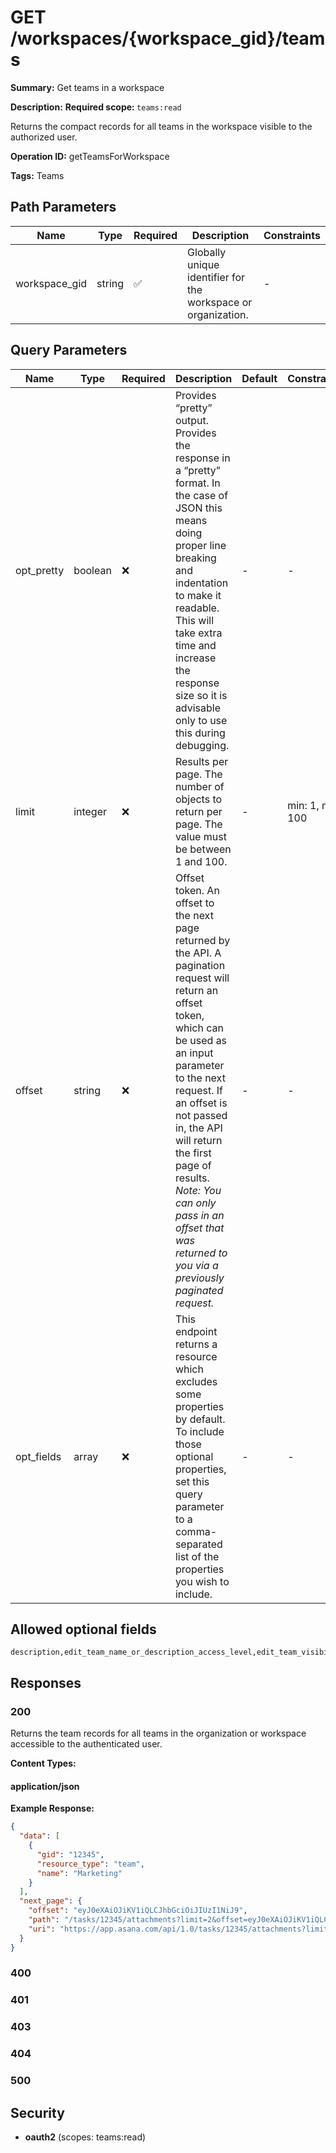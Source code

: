 # GET /workspaces/{workspace_gid}/teams

**Summary:** Get teams in a workspace

**Description:** <b>Required scope: </b><code>teams:read</code>

Returns the compact records for all teams in the workspace visible to the authorized user.

**Operation ID:** getTeamsForWorkspace

**Tags:** Teams

## Path Parameters

| Name | Type | Required | Description | Constraints |
|------|------|----------|-------------|-------------|
| workspace_gid | string | ✅ | Globally unique identifier for the workspace or organization. | - |

## Query Parameters

| Name | Type | Required | Description | Default | Constraints |
|------|------|----------|-------------|---------|-------------|
| opt_pretty | boolean | ❌ | Provides “pretty” output. Provides the response in a “pretty” format. In the case of JSON this means doing proper line breaking and indentation to make it readable. This will take extra time and increase the response size so it is advisable only to use this during debugging. | - | - |
| limit | integer | ❌ | Results per page. The number of objects to return per page. The value must be between 1 and 100. | - | min: 1, max: 100 |
| offset | string | ❌ | Offset token. An offset to the next page returned by the API. A pagination request will return an offset token, which can be used as an input parameter to the next request. If an offset is not passed in, the API will return the first page of results. *Note: You can only pass in an offset that was returned to you via a previously paginated request.* | - | - |
| opt_fields | array | ❌ | This endpoint returns a resource which excludes some properties by default. To include those optional properties, set this query parameter to a comma-separated list of the properties you wish to include. | - | - |

## Allowed optional fields

```
description,edit_team_name_or_description_access_level,edit_team_visibility_or_trash_team_access_level,endorsed,guest_invite_management_access_level,html_description,join_request_management_access_level,member_invite_management_access_level,name,offset,organization,organization.name,path,permalink_url,team_content_management_access_level,team_member_removal_access_level,uri,visibility
```

## Responses

### 200

Returns the team records for all teams in the organization or workspace accessible to the authenticated user.

**Content Types:**

#### application/json

**Example Response:**

```json
{
  "data": [
    {
      "gid": "12345",
      "resource_type": "team",
      "name": "Marketing"
    }
  ],
  "next_page": {
    "offset": "eyJ0eXAiOJiKV1iQLCJhbGciOiJIUzI1NiJ9",
    "path": "/tasks/12345/attachments?limit=2&offset=eyJ0eXAiOJiKV1iQLCJhbGciOiJIUzI1NiJ9",
    "uri": "https://app.asana.com/api/1.0/tasks/12345/attachments?limit=2&offset=eyJ0eXAiOJiKV1iQLCJhbGciOiJIUzI1NiJ9"
  }
}
```

### 400

<reference>

### 401

<reference>

### 403

<reference>

### 404

<reference>

### 500

<reference>

## Security

- **oauth2** (scopes: teams:read)

